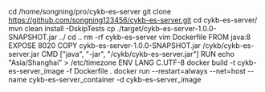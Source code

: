 cd /home/songning/pro/cykb-es-server
git clone https://github.com/songning123456/cykb-es-server.git
cd cykb-es-server/
mvn clean install -DskipTests
cp ./target/cykb-es-server-1.0.0-SNAPSHOT.jar ../
cd ..
rm -rf cykb-es-server
vim Dockerfile
    FROM java:8
    EXPOSE 8020
    COPY cykb-es-server-1.0.0-SNAPSHOT.jar /cykb/cykb-es-server.jar
    CMD ["java", "-jar", "/cykb/cykb-es-server.jar"]
    RUN echo "Asia/Shanghai" > /etc/timezone
    ENV LANG C.UTF-8
docker build -t cykb-es-server_image -f Dockerfile .
docker run --restart=always --net=host --name cykb-es-server_container -d cykb-es-server_image